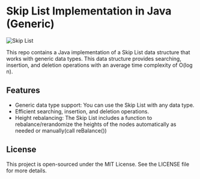 # Skip List Implementation in Java (Generic)

![Skip List](https://upload.wikimedia.org/wikipedia/commons/8/86/Skip_list.svg)

This repo contains a Java implementation of a Skip List data structure that works with generic data types. This data structure provides searching, insertion, and deletion operations with an average time complexity of O(log n).

## Features

- Generic data type support: You can use the Skip List with any data type.
- Efficient searching, insertion, and deletion operations.
- Height rebalancing: The Skip List includes a function to rebalance/rerandomize the heights of the nodes automatically as needed or manually(call reBalance())

## License

This project is open-sourced under the MIT License. See the LICENSE file for more details.
